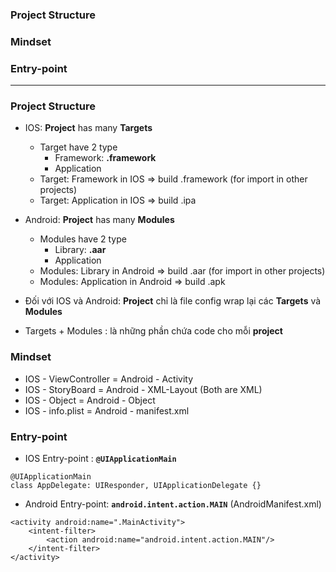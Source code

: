 ### Project Structure
### Mindset
### Entry-point

--------------------------

### Project Structure
* IOS: **Project** has many **Targets**
  * Target have 2 type
    * Framework: **.framework**
    * Application
  * Target: Framework in IOS => build .framework (for import in other projects)
  * Target: Application in IOS => build .ipa

* Android: **Project** has many **Modules**
  *  Modules have 2 type
     * Library: **.aar**
     * Application
  *  Modules: Library in Android => build .aar (for import in other projects)
  *  Modules: Application in Android => build .apk

* Đối với IOS và Android: **Project** chỉ là file config wrap lại các **Targets** và **Modules**
* Targets + Modules : là những phần chứa code cho mỗi **project**

### Mindset

* IOS - ViewController = Android - Activity
* IOS - StoryBoard = Android - XML-Layout (Both are XML)
* IOS - Object = Android - Object
* IOS - info.plist = Android - manifest.xml

### Entry-point

* IOS Entry-point : **`@UIApplicationMain`**

```
@UIApplicationMain
class AppDelegate: UIResponder, UIApplicationDelegate {}
```
* Android Entry-point: **`android.intent.action.MAIN`** (AndroidManifest.xml)

```
<activity android:name=".MainActivity">
    <intent-filter>
        <action android:name="android.intent.action.MAIN"/>
    </intent-filter>
</activity>
```



























